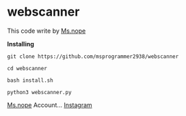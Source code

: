 # webscanner
This code write by [Ms.nope](https://github.com/msprogrammer2938/webscanner)

**Installing**
```
git clone https://github.com/msprogrammer2938/webscanner

cd webscanner

bash install.sh

python3 webscanner.py
```
[Ms.nope](https://github.com/msprogrammer2938) Account...
[Instagram](https://instagram.com/programmer2938)
